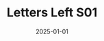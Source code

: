 ---
layout: track
title: Letters Left S01
permalink: /tracks/letters-left-s01/
description: "A StudioRich lo-fi track."
image: /assets/covers/letters-left-s01.webp
date: 2025-01-01
duration: "172.99"
album: "Stranger Vibes"
mood: [Chill]
genre: [lo-fi, indie, bedroom pop]
---